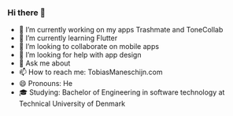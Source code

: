 ### Hi there 👋

- 🔭 I’m currently working on my apps Trashmate and ToneCollab
- 🌱 I’m currently learning Flutter
- 👯 I’m looking to collaborate on mobile apps
- 🤔 I’m looking for help with app design
- 💬 Ask me about 
- 📫 How to reach me: TobiasManeschijn.com
- 😄 Pronouns: He
- 🎓 Studying: Bachelor of Engineering in software technology at Technical University of Denmark
